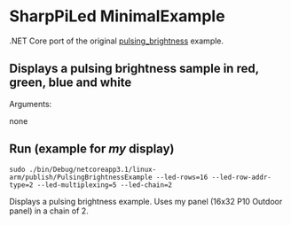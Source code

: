 # SharpPiLed MinimalExample

.NET Core port of the original [pulsing_brightness](https://github.com/hzeller/rpi-rgb-led-matrix/blob/master/bindings/c%23/examples/pulsing-brightness.cs) example.

## Displays a pulsing brightness sample in red, green, blue and white

Arguments:

none

## Run (example for *my* display)

`sudo ./bin/Debug/netcoreapp3.1/linux-arm/publish/PulsingBrightnessExample --led-rows=16 --led-row-addr-type=2 --led-multiplexing=5 --led-chain=2`

Displays a pulsing brightness example. Uses my panel (16x32 P10 Outdoor panel) in a chain of 2.
